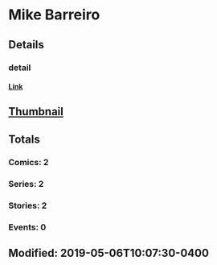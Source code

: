 # Mike  Barreiro 
## Details
### detail
#### [Link](http://marvel.com/comics/creators/4797/mike_barreiro?utm_campaign=apiRef&utm_source=225578a89fc76f3d20fbffda5d17a88d)
## [Thumbnail](http://i.annihil.us/u/prod/marvel/i/mg/b/40/image_not_available.jpg)
## Totals
### Comics: 2
### Series: 2
### Stories: 2
### Events: 0
## Modified: 2019-05-06T10:07:30-0400